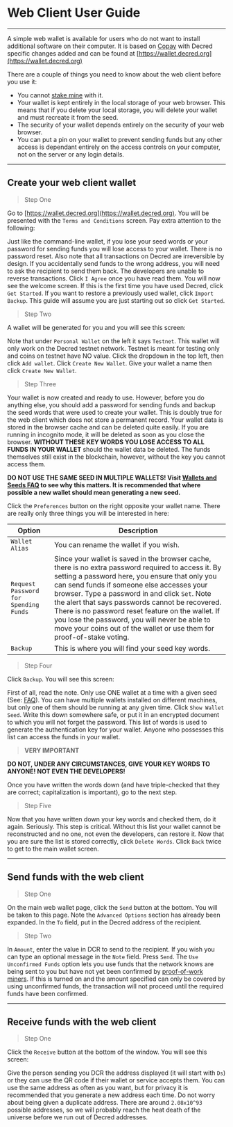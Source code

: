 # <i class="fa fa-firefox"></i> **Web Client User Guide**

---

A simple web wallet is available for users who do not want to install
additional software on their computer.  It is based on
[Copay](https://github.com/bitpay/copay) with Decred specific changes
added and can be found at
[https://wallet.decred.org](https://wallet.decred.org)

There are a couple of things you need to know about the web client
before you use it:

* You cannot
  [stake mine](/mining/proof-of-stake.md)
  with it.
* Your wallet is kept entirely in the local storage of your web
  browser.  This means that if you delete your local storage, you will
  delete your wallet and must recreate it from the seed.
* The security of your wallet depends entirely on the security of your
  web browser.
* You can put a pin on your wallet to prevent sending funds but any
  other access is dependant entirely on the access controls on your
  computer, not on the server or any login details.

---

## **<i class="fa fa-plus-circle"></i> Create your web client wallet**

> Step One

Go to [https://wallet.decred.org](https://wallet.decred.org). You will
be presented with the `Terms and Conditions` screen. Pay extra
attention to the following:

Just like the command-line wallet, if you lose your seed words or your
password for sending funds you will lose access to your wallet. There
is no password reset. Also note that all transactions on Decred are
irreversible by design. If you accidentally send funds to the wrong
address, you will need to ask the recipient to send them back. The
developers are unable to reverse transactions. Click `I Agree` once
you have read them. You will now see the welcome screen. If this is
the first time you have used Decred, click `Get Started`. If you want
to restore a previously used wallet, click `Import Backup`. This guide
will assume you are just starting out so click `Get Started`.

> Step Two

A wallet will be generated for you and you will see this screen:

Note that under `Personal Wallet` on the left it says `Testnet`. This
wallet will only work on the Decred testnet network.  Testnet is meant
for testing only and coins on testnet have NO value.  Click the
dropdown in the top left, then click `Add wallet`. Click `Create New
Wallet`. Give your wallet a name then click `Create New Wallet`.

> Step Three

Your wallet is now created and ready to use. However, before you do
anything else, you should add a password for sending funds and backup
the seed words that were used to create your wallet. This is doubly
true for the web client which does not store a permanent record. Your
wallet data is stored in the browser cache and can be deleted quite
easily. If you are running in incognito mode, it will be deleted as
soon as you close the browser. **WITHOUT THESE KEY WORDS YOU LOSE
ACCESS TO ALL FUNDS IN YOUR WALLET** should the wallet data be
deleted. The funds themselves still exist in the blockchain, however,
without the key you cannot access them.

<i class="fa fa-exclamation-triangle"></i> **DO NOT USE THE SAME SEED IN MULTIPLE WALLETS! Visit [Wallets and Seeds FAQ](/faq/wallets-and-seeds.md#3-can-i-run-multiple-wallets) to see why this matters. It is recommended that where possible a new wallet should mean generating a new seed.** 

Click the `Preferences` button on the right opposite your wallet name. There are really only three things you will be interested in here:

Option                                | Description
---                                   | ---
`Wallet Alias`                        | You can rename the wallet if you wish.
`Request Password for Spending Funds` | Since your wallet is saved in the browser cache, there is no extra password required to access it. By setting a password here, you ensure that only you can send funds if someone else accesses your browser. Type a password in and click `Set`. Note the alert that says passwords cannot be recovered. There is no password reset feature on the wallet. If you lose the password, you will never be able to move your coins out of the wallet or use them for proof-of-stake voting.
`Backup`                              | This is where you will find your seed key words.

> Step Four

Click `Backup`. You will see this screen:

First of all, read the note. Only use ONE wallet at a time with a
given seed (See: [FAQ](#)). You can have multiple wallets installed on
different machines, but only one of them should be running at any
given time. Click `Show Wallet Seed`. Write this down somewhere safe,
or put it in an encrypted document to which you will not forget the
password. This list of words is used to generate the authentication
key for your wallet. Anyone who possesses this list can access the
funds in your wallet.

> **VERY IMPORTANT**

**DO NOT, UNDER ANY CIRCUMSTANCES, GIVE YOUR KEY WORDS TO ANYONE! NOT EVEN THE DEVELOPERS!**

Once you have written the words down (and have triple-checked that they are correct; capitalization is important), go to the next step.

> Step Five

Now that you have written down your key words and checked them, do it
again. Seriously. This step is critical. Without this list your wallet
cannot be reconstructed and no one, not even the developers, can
restore it. Now that you are sure the list is stored correctly, click
`Delete Words`. Click `Back` twice to get to the main wallet screen.

---

## **<i class="fa fa-long-arrow-right"></i> Send funds with the web client**

> Step One

On the main web wallet page, click the `Send` button at the
bottom. You will be taken to this page. Note the `Advanced Options`
section has already been expanded. In the `To` field, put in the
Decred address of the recipient.

> Step Two

In `Amount`, enter the value in DCR to send to the recipient. If you
wish you can type an optional message in the `Note` field. Press
`Send`. The `Use Unconfirmed Funds` option lets you use funds that the
network knows are being sent to you but have not yet been confirmed by
[proof-of-work miners](/mining/proof-of-work.md). If
this is turned on and the amount specified can only be covered by
using unconfirmed funds, the transaction will not proceed until the
required funds have been confirmed.

---

## **<i class="fa fa-long-arrow-left"></i> Receive funds with the web client**

> Step One

Click the `Receive` button at the bottom of the window. You will see
this screen:

Give the person sending you DCR the address displayed (it will start
with `Ds`) or they can use the QR code if their wallet or service
accepts them. You can use the same address as often as you want, but
for privacy it is recommended that you generate a new address each
time. Do not worry about being given a duplicate address. There are
around `2.08x10^93` possible addresses, so we will probably reach the
heat death of the universe before we run out of Decred addresses.

